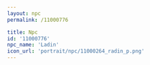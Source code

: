 ```yaml
---
layout: npc
permalink: /11000776

title: Npc
id: '11000776'
npc_name: 'Ladin'
icon_url: 'portrait/npc/11000264_radin_p.png'
---
```

